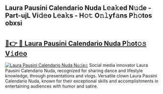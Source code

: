 ## Laura Pausini Calendario Nuda L𝚎a𝚔ed N𝚞𝚍e - Part-ujL Vi𝚍𝚎o L𝚎a𝚔s - H𝚘𝚝 O𝚗𝚕yf𝚊ns P𝚑𝚘tos obxsi

# <h2><a href="http://kf0mtq.oniu.top/?m=Laura+Pausini+Calendario+Nuda">🔗👉 🔴 Laura Pausini Calendario Nuda P𝚑ot𝚘𝚜 V𝚒d𝚎o</a></h2>

[![Laura Pausini Calendario Nuda Nu𝚍e𝚜](https://i.imgur.com/0qMVB7G.gif)](http://kf0mtq.oniu.top/?m=Laura+Pausini+Calendario+Nuda)
Social media innovator Laura Pausini Calendario Nuda, recognized for sharing dance and lifestyle knowledge, through presentations and vlogs. Versatile clown Laura Pausini Calendario Nuda, known for their exceptional skills and accomplishments in entertaining audiences with humor and satire.  
